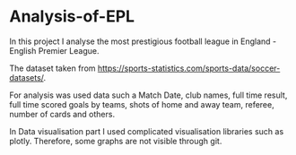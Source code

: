 # Analysis-of-EPL
In this project I analyse the most prestigious football league in England - English Premier League.

The dataset taken from https://sports-statistics.com/sports-data/soccer-datasets/.

For analysis was used data such a Match Date, club names, full time result, full time scored goals by teams, shots of home and away team, referee, number of cards and others.

In Data visualisation part I used complicated visualisation libraries such as plotly. Therefore, some graphs are not visible through git.
